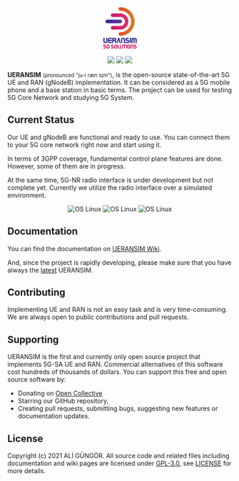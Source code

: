 <p align="center">
  <a href="https://github.com/aligungr/UERANSIM"><img src="/.github/logo.png" width="75" title="UERANSIM"></a>
</p>
<p align="center">
<img src="https://img.shields.io/badge/UERANSIM-v3.1.3-blue" />
<img src="https://img.shields.io/badge/3GPP-R15-orange" />
<img src="https://img.shields.io/badge/License-GPL--3.0-green"/>
</p>

**UERANSIM** <small>(pronounced "ju-i ræn sɪm")</small>, is the open-source state-of-the-art 5G UE and RAN (gNodeB)
implementation. It can be considered as a 5G mobile phone and a base station in basic terms. The project can be used for
testing 5G Core Network and studying 5G System.

## Current Status

Our UE and gNodeB are functional and ready to use. You can connect them to your 5G core network right now and start
using it.

In terms of 3GPP coverage, fundamental control plane features are done. However, some of them are in progress.

At the same time, 5G-NR radio interface is under development but not complete yet. Currently we utilize the radio
interface over a simulated environment.

<p align="center">
<img src="https://img.shields.io/badge/5G%20Radio%20Interface-in%20progress-orange" alt="OS Linux"/>
<img src="https://img.shields.io/badge/Control%20Plane-functional-green" alt="OS Linux"/>  
<img src="https://img.shields.io/badge/User%20Plane-functional-green" alt="OS Linux"/>
</p>

## Documentation

You can find the documentation on [UERANSIM Wiki](https://github.com/aligungr/UERANSIM/wiki).

And, since the project is rapidly developing, please make sure that you have always
the [latest](https://github.com/aligungr/UERANSIM/releases) UERANSIM.

## Contributing

Implementing UE and RAN is not an easy task and is very time-consuming. We are always open to public contributions and
pull requests.

## Supporting

UERANSIM is the first and currently only open source project that implements 5G-SA UE and RAN. Commercial alternatives
of this software cost hundreds of thousands of dollars. You can support this free and open source software by:

- Donating on [Open Collective](https://opencollective.com/UERANSIM)
- Starring our GitHub repository,
- Creating pull requests, submitting bugs, suggesting new features or documentation updates.

## License

Copyright (c) 2021 ALİ GÜNGÖR. All source code and related files including documentation and wiki pages are licensed
under [GPL-3.0](https://www.gnu.org/licenses/gpl-3.0.en.html),
see [LICENSE](https://github.com/aligungr/UERANSIM/blob/master/LICENSE) for more details.

